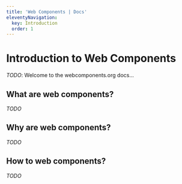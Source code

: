 ```yaml
---
title: 'Web Components | Docs'
eleventyNavigation:
  key: Introduction
  order: 1
---
```

# Introduction to Web Components

_TODO_: Welcome to the webcomponents.org docs...

## What are web components?

_TODO_

## Why are web components?

_TODO_

## How to web components?

_TODO_
